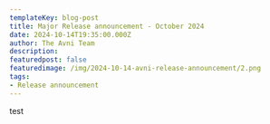 ```yaml
---
templateKey: blog-post
title: Major Release announcement - October 2024
date: 2024-10-14T19:35:00.000Z
author: The Avni Team
description:
featuredpost: false
featuredimage: /img/2024-10-14-avni-release-announcement/2.png
tags:
- Release announcement
---
```



test